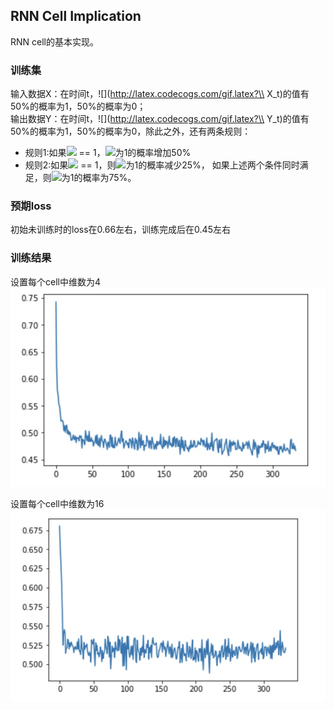 ## RNN Cell Implication
RNN cell的基本实现。

### 训练集
输入数据X：在时间t，![](http://latex.codecogs.com/gif.latex?\\ X_t)的值有50%的概率为1，50%的概率为0；  
输出数据Y：在时间t，![](http://latex.codecogs.com/gif.latex?\\ Y_t)的值有50%的概率为1，50%的概率为0，除此之外，还有两条规则：
* 规则1:如果![](http://latex.codecogs.com/gif.latex?\\$X_{t-3}) == 1，![](http://latex.codecogs.com/gif.latex?\\Y_t)为1的概率增加50%
* 规则2:如果![](http://latex.codecogs.com/gif.latex?\\X_{t-8}) == 1，则![](http://latex.codecogs.com/gif.latex?\\Y_t)为1的概率减少25%， 如果上述两个条件同时满足，则![](http://latex.codecogs.com/gif.latex?\\Y_t)为1的概率为75%。


### 预期loss
初始未训练时的loss在0.66左右，训练完成后在0.45左右

### 训练结果
设置每个cell中维数为4  
![state4](state4.jpg)

设置每个cell中维数为16 
![state16](state16.jpg)



